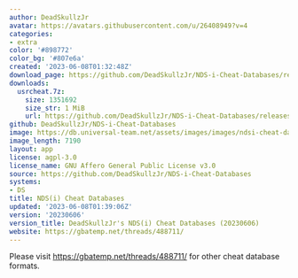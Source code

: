 ```yaml
---
author: DeadSkullzJr
avatar: https://avatars.githubusercontent.com/u/26408949?v=4
categories:
- extra
color: '#898772'
color_bg: '#807e6a'
created: '2023-06-08T01:32:48Z'
download_page: https://github.com/DeadSkullzJr/NDS-i-Cheat-Databases/releases
downloads:
  usrcheat.7z:
    size: 1351692
    size_str: 1 MiB
    url: https://github.com/DeadSkullzJr/NDS-i-Cheat-Databases/releases/download/20230606/usrcheat.7z
github: DeadSkullzJr/NDS-i-Cheat-Databases
image: https://db.universal-team.net/assets/images/images/ndsi-cheat-databases.png
image_length: 7190
layout: app
license: agpl-3.0
license_name: GNU Affero General Public License v3.0
source: https://github.com/DeadSkullzJr/NDS-i-Cheat-Databases
systems:
- DS
title: NDS(i) Cheat Databases
updated: '2023-06-08T01:39:06Z'
version: '20230606'
version_title: DeadSkullzJr's NDS(i) Cheat Databases (20230606)
website: https://gbatemp.net/threads/488711/
---
```

Please visit https://gbatemp.net/threads/488711/ for other cheat database formats.